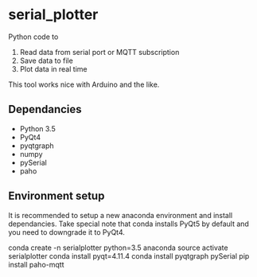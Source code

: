 # serial_plotter

Python code to

1. Read data from serial port or MQTT subscription
2. Save data to file
3. Plot data in real time

This tool works nice with Arduino and the like.

## Dependancies

* Python 3.5
* PyQt4
* pyqtgraph
* numpy
* pySerial
* paho

## Environment setup

It is recommended to setup a new anaconda environment and install dependancies. Take special note that conda installs PyQt5 by default and you need to downgrade it to PyQt4.

conda create -n serialplotter python=3.5 anaconda
source activate serialplotter
conda install pyqt=4.11.4
conda install pyqtgraph pySerial
pip install paho-mqtt

